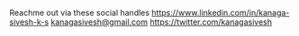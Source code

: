 Reachme out via these social handles 
  https://www.linkedin.com/in/kanaga-sivesh-k-s 
  kanagasivesh@gmail.com
  https://twitter.com/kanagasivesh

<!---
kanagasivesh/kanagasivesh is a ✨ special ✨ repository because its `README.md` (this file) appears on your GitHub profile.
You can click the Preview link to take a look at your changes.
--->
